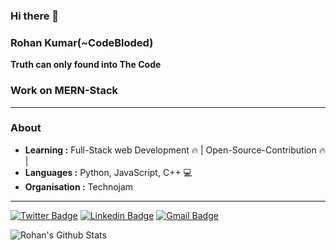 ### Hi there 👋

### Rohan Kumar(~CodeBloded)
**Truth can only found into  The Code**

### Work on MERN-Stack

---------------------------------------------------------------------------------------------------------------------------------------------------------------------------------
### About


-  **Learning :** Full-Stack web Development :fire: | Open-Source-Contribution :fire: |	
-  **Languages :** Python, JavaScript, C++ 💻
-  **Organisation :** Technojam

---------------------------------------------------------------------------------------------------------------------------------------------------------------------------------

[![Twitter Badge](https://img.shields.io/badge/-rohanxrajput-1ca0f1?style=flat-square&logo=twitter&logoColor=white&link=https://twitter.com/Isha_1321)](https://twitter.com/rohanxRajput)  [![Linkedin Badge](https://img.shields.io/badge/-Rohan_Kumar-blue?style=flat-square&logo=Linkedin&logoColor=white&link=https://www.linkedin.com/in/ishagupta20//)](https://www.linkedin.com/in/rohan-kumar-024bb818a/) [![Gmail Badge](https://img.shields.io/badge/-rohanrajput16.phy@gmail.com-c14438?style=flat-square&logo=Gmail&logoColor=white&link=mailto:rohanrajput16.phy@gmail.com)](mailto:rohanrajput16.phy@gmail.com)



<img align="left" alt="Rohan's Github Stats" src="https://github-readme-stats.vercel.app/api?username=codebloded&show_icons=true&hide_border=true" />
